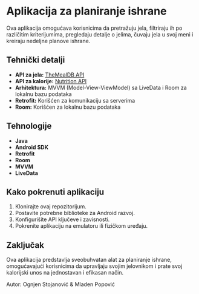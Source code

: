 # Aplikacija za planiranje ishrane

Ova aplikacija omogućava korisnicima da pretražuju jela, filtriraju ih po različitim kriterijumima, pregledaju detalje o jelima, čuvaju jela u svoj meni i kreiraju nedeljne planove ishrane.

## Tehnički detalji

- **API za jela:** [TheMealDB API](https://www.themealdb.com/api.php)
- **API za kalorije:** [Nutrition API](https://api-ninjas.com/api/nutrition)
- **Arhitektura:** MVVM (Model-View-ViewModel) sa LiveData i Room za lokalnu bazu podataka
- **Retrofit:** Korišćen za komunikaciju sa serverima
- **Room:** Korišćen za lokalnu bazu podataka

## Tehnologije

- **Java**
- **Android SDK**
- **Retrofit**
- **Room**
- **MVVM**
- **LiveData**

## Kako pokrenuti aplikaciju

1. Klonirajte ovaj repozitorijum.
2. Postavite potrebne biblioteke za Android razvoj.
3. Konfigurišite API ključeve i zavisnosti.
4. Pokrenite aplikaciju na emulatoru ili fizičkom uređaju.

## Zaključak

Ova aplikacija predstavlja sveobuhvatan alat za planiranje ishrane, omogućavajući korisnicima da upravljaju svojim jelovnikom i prate svoj kalorijski unos na jednostavan i efikasan način.

Autor: Ognjen Stojanović & Mladen Popović
